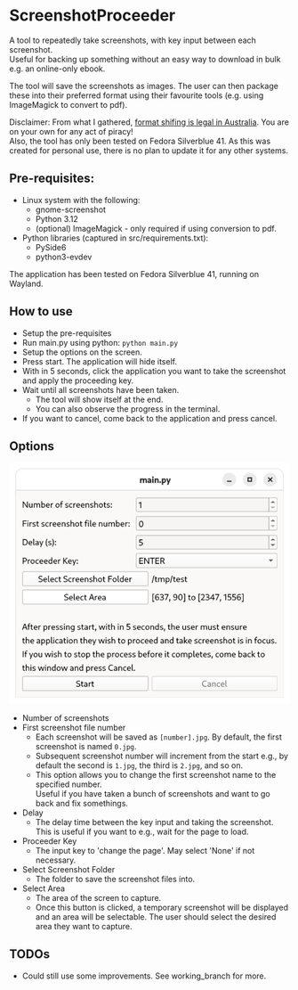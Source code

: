 # ScreenshotProceeder

A tool to repeatedly take screenshots, with key input between each screenshot.
<br>Useful for backing up something without an easy way to download in bulk e.g. an online-only ebook.

The tool will save the screenshots as images. The user can then package these into their preferred format using their favourite tools (e.g. using ImageMagick to convert to pdf).

Disclaimer: From what I gathered, [format shifing is legal in Australia](https://copyright.unimelb.edu.au/shared/using-copyright-material/personal-use).
You are on your own for any act of piracy!
<br>Also, the tool has only been tested on Fedora Silverblue 41. As this was created for personal use, there is no plan to update it for any other systems.
 
## Pre-requisites:
- Linux system with the following:
    - gnome-screenshot 
    - Python 3.12
    - (optional) ImageMagick - only required if using conversion to pdf.
- Python libraries (captured in src/requirements.txt):
    - PySide6
    - python3-evdev

The application has been tested on Fedora Silverblue 41, running on Wayland.

## How to use
- Setup the pre-requisites
- Run main.py using python: `python main.py`
- Setup the options on the screen.
- Press start. The application will hide itself.
- With in 5 seconds, click the application you want to take the screenshot and apply the proceeding key.
- Wait until all screenshots have been taken. 
    - The tool will show itself at the end. 
    - You can also observe the progress in the terminal.
- If you want to cancel, come back to the application and press cancel.

## Options
![App Screenshot](AppScreenshot.png)
- Number of screenshots
- First screenshot file number
    - Each screenshot will be saved as `[number].jpg`. By default, the first screenshot is named `0.jpg`. 
    - Subsequent screenshot number will increment from the start e.g., by default the second is `1.jpg`, the third is `2.jpg`, and so on.
    - This option allows you to change the first screenshot name to the specified number.
    <br>Useful if you have taken a bunch of screenshots and want to go back and fix somethings.
- Delay
    - The delay time between the key input and taking the screenshot.
    <br> This is useful if you want to e.g., wait for the page to load.
- Proceeder Key
    - The input key to 'change the page'. May select 'None' if not necessary.
- Select Screenshot Folder
    - The folder to save the screenshot files into.
- Select Area
    - The area of the screen to capture.
    - Once this button is clicked, a temporary screenshot will be displayed and an area will be selectable. The user should select the desired area they want to capture.

## TODOs
- Could still use some improvements. See working_branch for more.
